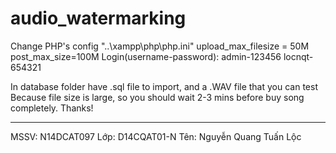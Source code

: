 # audio_watermarking

Change PHP's config "..\xampp\php\php.ini" upload_max_filesize = 50M post_max_size=100M
Login(username-password):
	admin-123456
	locnqt-654321
	
In database folder have .sql file to import, and a .WAV file that you can test	
Because file size is large, so you should wait 2-3 mins before buy song completely. Thanks!
************************************************

MSSV: N14DCAT097
Lớp: D14CQAT01-N
Tên: Nguyễn Quang Tuấn Lộc